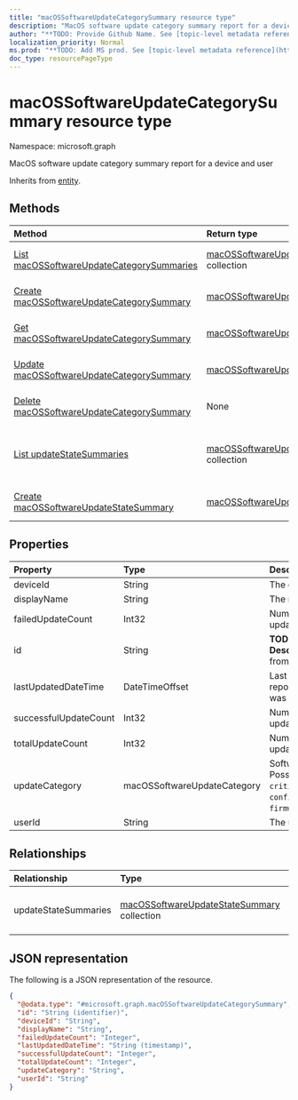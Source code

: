```yaml
---
title: "macOSSoftwareUpdateCategorySummary resource type"
description: "MacOS software update category summary report for a device and user"
author: "**TODO: Provide Github Name. See [topic-level metadata reference](https://msgo.azurewebsites.net/add/document/guidelines/metadata.html#topic-level-metadata)**"
localization_priority: Normal
ms.prod: "**TODO: Add MS prod. See [topic-level metadata reference](https://msgo.azurewebsites.net/add/document/guidelines/metadata.html#topic-level-metadata)**"
doc_type: resourcePageType
---
```


# macOSSoftwareUpdateCategorySummary resource type

Namespace: microsoft.graph



MacOS software update category summary report for a device and user


Inherits from [entity](../resources/entity.md).

## Methods
|Method|Return type|Description|
|:---|:---|:---|
|[List macOSSoftwareUpdateCategorySummaries](../api/macossoftwareupdatecategorysummary-list.md)|[macOSSoftwareUpdateCategorySummary](../resources/macossoftwareupdatecategorysummary.md) collection|Get a list of the [macOSSoftwareUpdateCategorySummary](../resources/macossoftwareupdatecategorysummary.md) objects and their properties.|
|[Create macOSSoftwareUpdateCategorySummary](../api/macossoftwareupdatecategorysummary-create.md)|[macOSSoftwareUpdateCategorySummary](../resources/macossoftwareupdatecategorysummary.md)|Create a new [macOSSoftwareUpdateCategorySummary](../resources/macossoftwareupdatecategorysummary.md) object.|
|[Get macOSSoftwareUpdateCategorySummary](../api/macossoftwareupdatecategorysummary-get.md)|[macOSSoftwareUpdateCategorySummary](../resources/macossoftwareupdatecategorysummary.md)|Read the properties and relationships of a [macOSSoftwareUpdateCategorySummary](../resources/macossoftwareupdatecategorysummary.md) object.|
|[Update macOSSoftwareUpdateCategorySummary](../api/macossoftwareupdatecategorysummary-update.md)|[macOSSoftwareUpdateCategorySummary](../resources/macossoftwareupdatecategorysummary.md)|Update the properties of a [macOSSoftwareUpdateCategorySummary](../resources/macossoftwareupdatecategorysummary.md) object.|
|[Delete macOSSoftwareUpdateCategorySummary](../api/macossoftwareupdatecategorysummary-delete.md)|None|Deletes a [macOSSoftwareUpdateCategorySummary](../resources/macossoftwareupdatecategorysummary.md) object.|
|[List updateStateSummaries](../api/macossoftwareupdatecategorysummary-list-updatestatesummaries.md)|[macOSSoftwareUpdateStateSummary](../resources/macossoftwareupdatestatesummary.md) collection|Get the macOSSoftwareUpdateStateSummary resources from the updateStateSummaries navigation property.|
|[Create macOSSoftwareUpdateStateSummary](../api/macossoftwareupdatecategorysummary-post-updatestatesummaries.md)|[macOSSoftwareUpdateStateSummary](../resources/macossoftwareupdatestatesummary.md)|Create a new macOSSoftwareUpdateStateSummary object.|

## Properties
|Property|Type|Description|
|:---|:---|:---|
|deviceId|String|The device ID.|
|displayName|String|The name of the report|
|failedUpdateCount|Int32|Number of failed updates on the device|
|id|String|**TODO: Add Description** Inherited from [entity](../resources/entity.md)|
|lastUpdatedDateTime|DateTimeOffset|Last date time the report for this device was updated.|
|successfulUpdateCount|Int32|Number of successful updates on the device|
|totalUpdateCount|Int32|Number of total updates on the device|
|updateCategory|macOSSoftwareUpdateCategory|Software update type. Possible values are: `critical`, `configurationDataFile`, `firmware`, `other`.|
|userId|String|The user ID.|

## Relationships
|Relationship|Type|Description|
|:---|:---|:---|
|updateStateSummaries|[macOSSoftwareUpdateStateSummary](../resources/macossoftwareupdatestatesummary.md) collection|Summary of the update states.|

## JSON representation
The following is a JSON representation of the resource.
<!-- {
  "blockType": "resource",
  "keyProperty": "id",
  "@odata.type": "microsoft.graph.macOSSoftwareUpdateCategorySummary",
  "baseType": "microsoft.graph.entity",
  "openType": false
}
-->
``` json
{
  "@odata.type": "#microsoft.graph.macOSSoftwareUpdateCategorySummary",
  "id": "String (identifier)",
  "deviceId": "String",
  "displayName": "String",
  "failedUpdateCount": "Integer",
  "lastUpdatedDateTime": "String (timestamp)",
  "successfulUpdateCount": "Integer",
  "totalUpdateCount": "Integer",
  "updateCategory": "String",
  "userId": "String"
}
```

